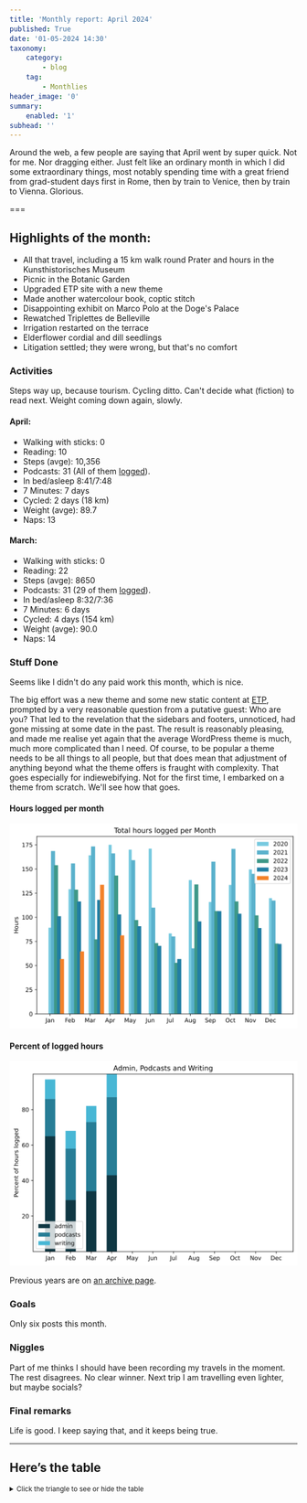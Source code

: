 ```yaml
---
title: 'Monthly report: April 2024'
published: True
date: '01-05-2024 14:30'
taxonomy:
    category:
        - blog
    tag:
        - Monthlies
header_image: '0'
summary:
    enabled: '1'
subhead: ''
---
```


Around the web, a few people are saying that April went by super quick. Not for me. Nor dragging either. Just felt like an ordinary month in which I did some extraordinary things, most notably spending time with a great friend from grad-student days first in Rome, then by train to Venice, then by train to Vienna. Glorious.

===

## Highlights of the month:

- All that travel, including a 15 km walk round Prater and hours in the Kunsthistorisches Museum
- Picnic in the Botanic Garden
- Upgraded ETP site with a new theme
- Made another watercolour book, coptic stitch
- Disappointing exhibit on Marco Polo at the Doge's Palace
- Rewatched Triplettes de Belleville
- Irrigation restarted on the terrace
- Elderflower cordial and dill seedlings
- Litigation settled; they were wrong, but that's no comfort

### Activities

Steps way up, because tourism. Cycling ditto. Can't decide what (fiction) to read next. Weight coming down again, slowly.

#### April: 
* Walking with sticks: 0
* Reading: 10
* Steps (avge): 10,356
* Podcasts: 31 (All of them [logged](https://www.jeremycherfas.net/stream/)).
* In bed/asleep 8:41/7:48
* 7 Minutes: 7 days
* Cycled: 2 days (18 km)
* Weight (avge): 89.7
* Naps: 13

#### March: 
* Walking with sticks: 0
* Reading: 22
* Steps (avge): 8650
* Podcasts: 31 (29 of them [logged](https://www.jeremycherfas.net/stream/)).
* In bed/asleep 8:32/7:36
* 7 Minutes: 6 days
* Cycled: 4 days (154 km)
* Weight (avge): 90.0
* Naps: 14

### Stuff Done

Seems like I didn't do any paid work this month, which is nice.

The big effort was a new theme and some new static content at [ETP](https://eatthispodcast.com), prompted by a very reasonable question from a putative guest: Who are you? That led to the revelation that the sidebars and footers, unnoticed, had gone missing at some date in the past. The result is reasonably pleasing, and made me realise yet again that the average WordPress theme is much, much more complicated than I need. Of course, to be popular a theme needs to be all things to all people, but that does mean that adjustment of anything beyond what the theme offers is fraught with complexity. That goes especially for indiewebifying. Not for the first time, I embarked on a theme from scratch. We'll see how that goes.

#### Hours logged per month

![Graph of total hours worked each month since January 2020](hours-logged-2020-2024-04.svg)

#### Percent of logged hours

![Percentage of hours logged for Admin, Podcasts and Writing](percents-2024.svg)

Previous years are on [an archive page](https://jeremycherfas.net/blog/working-life).

### Goals

Only six posts this month.

### Niggles

Part of me thinks I should have been recording my travels in the moment. The rest disagrees. No clear winner. Next trip I am travelling even lighter, but maybe socials?

### Final remarks

Life is good. I keep saying that, and it keeps being true.

----

## Here’s the table
<details>
<summary style="font-size: smaller;">Click the triangle to see or hide the table</summary>
<table class="worktable">
<thead>
<tr>
<th style="text-align: right;" class="bigrow">Month</th>
<th style="text-align: center;" class="bigrow">Total</th>
<th style="text-align: center;" class="smallrow">Daily</th>
<th style="text-align: center;"class="smallrow">Admin %</th>
<th style="text-align: center;"class="smallrow">ETP %</th>
<th style="text-align: center;"class="smallrow">Writing %</th>
<th style="text-align: center;"class="smallrow">Other %</th>
</tr>
</thead>
<tbody>
<tr>
<td style="text-align: right;">04</td>
<td style="text-align: center;">81.2</td>
<td style="text-align: center;">2.71</td>
<td style="text-align: center;">43</td>
<td style="text-align: center;">44</td>
<td style="text-align: center;">13</td>
<td style="text-align: center;">0</td>
</tr>
<tr>
<td style="text-align: right;">03</td>
<td style="text-align: center;">133.6</td>
<td style="text-align: center;">4.75</td>
<td style="text-align: center;">34</td>
<td style="text-align: center;">39</td>
<td style="text-align: center;">18</td>
<td style="text-align: center;">9</td>
</tr>
<tr>
<td style="text-align: right;">02</td>
<td style="text-align: center;">64.7</td>
<td style="text-align: center;">4.7</td>
<td style="text-align: center;">53</td>
<td style="text-align: center;">29</td>
<td style="text-align: center;">10</td>
<td style="text-align: center;">5</td>
</tr>
<tr>
<td style="text-align: right;">2024-01</td>
<td style="text-align: center;">56.75</td>
<td style="text-align: center;">4.0</td>
<td style="text-align: center;">65</td>
<td style="text-align: center;">21</td>
<td style="text-align: center;">11</td>
<td style="text-align: center;">3</td>
</tr>
</tbody>
</table>
</details>
